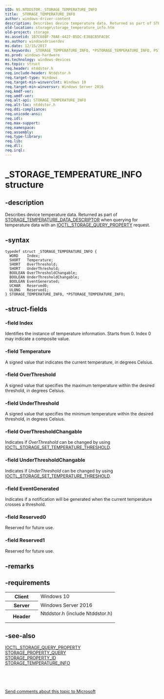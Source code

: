 ```yaml
---
UID: NS.NTDDSTOR._STORAGE_TEMPERATURE_INFO
title: _STORAGE_TEMPERATURE_INFO
author: windows-driver-content
description: Describes device temperature data. Returned as part of STORAGE_TEMPERATURE_DATA_DESCRIPTOR when querying for temperature data with an IOCTL_STORAGE_QUERY_PROPERTY request.
old-location: storage\storage_temperature_info.htm
old-project: storage
ms.assetid: 1B7C68BF-78AE-4427-B5DC-E388CB5FAC0C
ms.author: windowsdriverdev
ms.date: 12/15/2017
ms.keywords: _STORAGE_TEMPERATURE_INFO, *PSTORAGE_TEMPERATURE_INFO, PSTORAGE_TEMPERATURE_INFO, STORAGE_TEMPERATURE_INFO
ms.prod: windows-hardware
ms.technology: windows-devices
ms.topic: struct
req.header: ntddstor.h
req.include-header: Ntddstor.h
req.target-type: Windows
req.target-min-winverclnt: Windows 10
req.target-min-winversvr: Windows Server 2016
req.kmdf-ver: 
req.umdf-ver: 
req.alt-api: STORAGE_TEMPERATURE_INFO
req.alt-loc: ntddstor.h
req.ddi-compliance: 
req.unicode-ansi: 
req.idl: 
req.max-support: 
req.namespace: 
req.assembly: 
req.type-library: 
req.lib: 
req.dll: 
req.irql: 
---
```


# _STORAGE_TEMPERATURE_INFO structure



## -description
Describes  device temperature data. Returned as part of <a href="storage.storage_temperature_data_descriptor">STORAGE_TEMPERATURE_DATA_DESCRIPTOR</a> when querying for temperature data with an <a href="..\ntddstor\ni-ntddstor-ioctl_storage_query_property.md">IOCTL_STORAGE_QUERY_PROPERTY</a> request. 



## -syntax

````
typedef struct _STORAGE_TEMPERATURE_INFO {
  WORD    Index;
  SHORT   Temperature;
  SHORT   OverThreshold;
  SHORT   UnderThreshold;
  BOOLEAN OverThresholdChangable;
  BOOLEAN UnderThresholdChangable;
  BOOLEAN EventGenerated;
  UCHAR   Reserved0;
  ULONG   Reserved1;
} STORAGE_TEMPERATURE_INFO, *PSTORAGE_TEMPERATURE_INFO;
````


## -struct-fields

### -field Index

Identifies the instance of temperature information. Starts from 0. Index 0 may indicate a composite value.      


### -field Temperature

A signed value that indicates the current temperature, in degrees Celsius. 


### -field OverThreshold

A signed value that specifies the maximum temperature within the desired threshold, in degrees Celsius.


### -field UnderThreshold

A signed value that specifies the minimum temperature within the desired threshold, in degrees Celsius.


### -field OverThresholdChangable

Indicates if <i>OverThreshold</i> can be changed by using <a href="..\ntddstor\ni-ntddstor-ioctl_storage_set_temperature_threshold.md">IOCTL_STORAGE_SET_TEMPERATURE_THRESHOLD</a>.


### -field UnderThresholdChangable

Indicates if <i>UnderThreshold</i> can be changed by using <a href="..\ntddstor\ni-ntddstor-ioctl_storage_set_temperature_threshold.md">IOCTL_STORAGE_SET_TEMPERATURE_THRESHOLD</a>.


### -field EventGenerated

Indicates if a notification will be generated when the current temperature crosses a threshold.


### -field Reserved0

Reserved for future use.


### -field Reserved1

Reserved for future use.


## -remarks


## -requirements
<table>
<tr>
<th width="30%">
Client

</th>
<td width="70%">
Windows 10

</td>
</tr>
<tr>
<th width="30%">
Server

</th>
<td width="70%">
Windows Server 2016

</td>
</tr>
<tr>
<th width="30%">
Header

</th>
<td width="70%">
<dl>
<dt>Ntddstor.h (include Ntddstor.h)</dt>
</dl>
</td>
</tr>
</table>

## -see-also
<dl>
<dt>
<a href="..\ntddstor\ni-ntddstor-ioctl_storage_query_property.md">IOCTL_STORAGE_QUERY_PROPERTY</a>
</dt>
<dt>
<a href="storage.storage_property_query">STORAGE_PROPERTY_QUERY</a>
</dt>
<dt>
<a href="storage.storage_property_id">STORAGE_PROPERTY_ID</a>
</dt>
<dt>
<a href="storage.storage_temperature_info">STORAGE_TEMPERATURE_INFO</a>
</dt>
</dl>
 

 

<a href="mailto:wsddocfb@microsoft.com?subject=Documentation%20feedback [storage\storage]:%20STORAGE_TEMPERATURE_INFO structure%20 RELEASE:%20(12/15/2017)&amp;body=%0A%0APRIVACY STATEMENT%0A%0AWe use your feedback to improve the documentation. We don't use your email address for any other purpose, and we'll remove your email address from our system after the issue that you're reporting is fixed. While we're working to fix this issue, we might send you an email message to ask for more info. Later, we might also send you an email message to let you know that we've addressed your feedback.%0A%0AFor more info about Microsoft's privacy policy, see http://privacy.microsoft.com/en-us/default.aspx." title="Send comments about this topic to Microsoft">Send comments about this topic to Microsoft</a>

